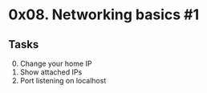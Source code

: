 # 0x08. Networking basics #1
## Tasks
0. Change your home IP
1. Show attached IPs
2. Port listening on localhost
